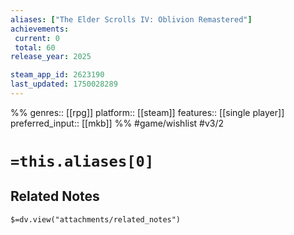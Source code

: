 ```yaml
---
aliases: ["The Elder Scrolls IV: Oblivion Remastered"]
achievements:
 current: 0
 total: 60
release_year: 2025

steam_app_id: 2623190
last_updated: 1750028289
---
```

%%
genres:: [[rpg]]
platform:: [[steam]]
features:: [[single player]]
preferred_input:: [[mkb]]
%%
#game/wishlist
#v3/2

# `=this.aliases[0]`
## Related Notes
`$=dv.view("attachments/related_notes")`